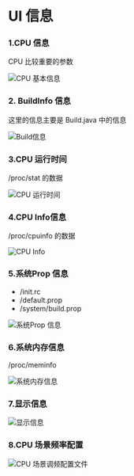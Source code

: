 ﻿# UI 信息
### 1.CPU 信息
CPU 比较重要的参数


![CPU 基本信息](http://img.blog.csdn.net/20180127174350493?watermark/2/text/aHR0cDovL2Jsb2cuY3Nkbi5uZXQvc3U3NDk1MjA=/font/5a6L5L2T/fontsize/400/fill/I0JBQkFCMA==/dissolve/70/gravity/SouthEast)


### 2. BuildInfo 信息
这里的信息主要是 Build.java 中的信息


![Build信息](https://raw.githubusercontent.com/sufadi/AndroidCpuTools/master/screenshot/BuildInfo.png)

### 3.CPU 运行时间

/proc/stat 的数据


![CPU 运行时间](https://raw.githubusercontent.com/sufadi/AndroidCpuTools/master/screenshot/CpuInfo.png)

### 4.CPU Info信息

/proc/cpuinfo 的数据

![CPU Info](https://raw.githubusercontent.com/sufadi/AndroidCpuTools/master/screenshot/CpuRuntime.png)

### 5.系统Prop 信息

- /init.rc
- /default.prop
- /system/build.prop


![系统Prop 信息](https://raw.githubusercontent.com/sufadi/AndroidCpuTools/master/screenshot/propifno.png)

### 6.系统内存信息

/proc/meminfo

![系统内存信息](https://raw.githubusercontent.com/sufadi/AndroidCpuTools/master/screenshot/meminfo.png)

### 7.显示信息

![显示信息](http://img.blog.csdn.net/20180127124900406?watermark/2/text/aHR0cDovL2Jsb2cuY3Nkbi5uZXQvc3U3NDk1MjA=/font/5a6L5L2T/fontsize/400/fill/I0JBQkFCMA==/dissolve/70/gravity/SouthEast)

### 8.CPU 场景频率配置

![CPU 场景调频配置文件](http://img.blog.csdn.net/20180129194916925?watermark/2/text/aHR0cDovL2Jsb2cuY3Nkbi5uZXQvc3U3NDk1MjA=/font/5a6L5L2T/fontsize/400/fill/I0JBQkFCMA==/dissolve/70/gravity/SouthEast)